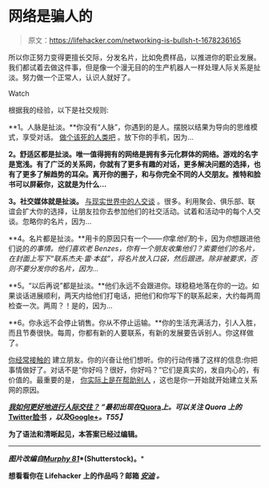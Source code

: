 # 网络是骗人的

> 原文：<https://lifehacker.com/networking-is-bullsh-t-1678236165>

所以你正努力变得更擅长交际，分发名片，比如免费样品，以推进你的职业发展。我们都试着去做这件事，但是像一个漫无目的的生产机器人一样处理人际关系是扯淡。努力做一个正常人，认识人就好了。

Watch

根据我的经验，以下是社交规则:

**1。人脉是扯淡。**你没有“人脉”，你遇到的是人。摆脱以结果为导向的思维模式，享受对话。 [做个该死的人类吧](https://lifehacker.com/how-to-skip-the-sleaze-and-build-a-real-professional-ne-510256651) 。放下你的手机，因为...

**2。舒适区都是扯淡。唯一值得拥有的网络是拥有多元化群体的网络。游戏的名字是宽浅。有了广泛的关系网，你就有了更多有趣的对话，更多解决问题的选择，也有了更多了解趋势的耳朵。离开你的圈子，和与你完全不同的人交朋友。推特和脸书可以屏蔽你，这就是为什么...**

**3。社交媒体就是扯淡。** [与现实世界中的人交谈](https://lifehacker.com/eight-power-networking-tips-to-make-more-meaningful-con-1612095537) 。很多。利用聚会、俱乐部、联谊会扩大你的选择，让朋友拉你去参加他们的社交活动。试着和活动中的每个人交谈。忽略你的名片，因为...

**4。名片都是扯淡。**用卡的原因只有一个——*你*拿*他们*的卡，因为*你*想跟进他们说的*的事情。他们喜欢老 Benzes，你有一个朋友收集他们？索要他们的名片，在封面上写下“联系杰夫·雷·本兹”，将名片放入口袋，然后跟进。除非被要求，否则不要分发你的名片，因为...*

**5。“以后再说”都是扯淡。**他们永远不会跟进你。球稳稳地落在你的一边。如果谈话进展顺利，两天内给他们打电话，把他们和你写下的联系起来，大约每两周检查一次。两周？！是的，因为...

**6。你永远不会停止销售。你从不停止运输。**你的生活充满活力，引人入胜，而且节奏很快。每周，你都有新的人要联系，有新的发展要告诉别人。你这样做了。

[你经常接触的](https://lifehacker.com/go-beyond-simple-networking-and-organize-your-own-mast-824329576) 建立朋友。你的兴奋让他们想听。你的行动传播了这样的信息:你把事情做好了。对话不是“你好吗？很好，你好吗？”它们是真实的，发自内心的，有价值的。最重要的是， [你实际上是在帮助别人](http://lifehacker.com/stop-networking-and-start-helping-1506662821) ，这也是你一开始就开始建立关系网的原因。

**[***我如何更好地进行人际交往？***](http://www.quora.com/How-do-I-get-better-at-networking/answer/Zack-Freedman) ***”最初出现在***[**Quora**](http://www.quora.com/)***上。可以关注 Quora 上的***[**Twitter**](https://twitter.com/Quora)**[**脸书**](https://www.facebook.com/quora) ***，以及***[**Google+**](https://plus.google.com/111127313006403749982/posts)***。**T55】*****

****为了语法和清晰起见，本答案已经过编辑。****

* * *

*****图片改编自*[*Murphy 81*](http://www.shutterstock.com/pic-165774962/stock-vector-bull-icon-vector-illustration.html)*(Shutterstock)。*****

****想看看你在 Lifehacker 上的作品吗？邮箱 [*安迪*](mailto:andy@lifehacker.com) *。*****